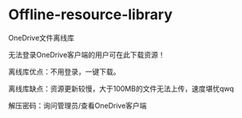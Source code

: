 # Offline-resource-library
OneDrive文件离线库

无法登录OneDrive客户端的用户可在此下载资源！

离线库优点：不用登录，一键下载。

离线库缺点：资源更新较慢，大于100MB的文件无法上传，速度堪忧qwq

解压密码：询问管理员/查看OneDrive客户端
